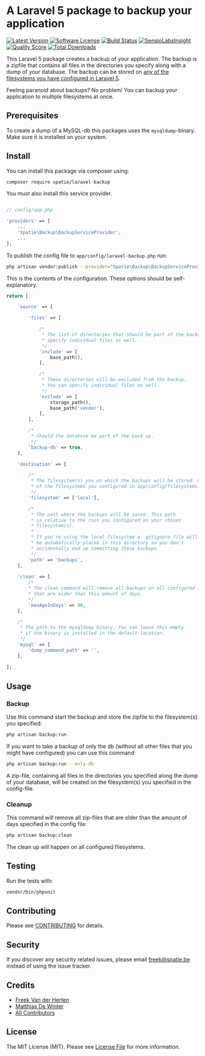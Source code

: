 # A Laravel 5 package to backup your application

[![Latest Version](https://img.shields.io/github/release/freekmurze/laravel-backup.svg?style=flat-square)](https://github.com/freekmurze/laravel-backup/releases)
[![Software License](https://img.shields.io/badge/license-MIT-brightgreen.svg?style=flat-square)](LICENSE.md)
[![Build Status](https://img.shields.io/travis/freekmurze/laravel-backup/master.svg?style=flat-square)](https://travis-ci.org/freekmurze/laravel-backup)
[![SensioLabsInsight](https://img.shields.io/sensiolabs/i/3f243a38-a1c7-42f5-96c8-37526e807029.svg)](https://insight.sensiolabs.com/projects/3f243a38-a1c7-42f5-96c8-37526e807029)
[![Quality Score](https://img.shields.io/scrutinizer/g/freekmurze/laravel-backup.svg?style=flat-square)](https://scrutinizer-ci.com/g/freekmurze/laravel-backup)
[![Total Downloads](https://img.shields.io/packagist/dt/spatie/laravel-backup.svg?style=flat-square)](https://packagist.org/packages/spatie/laravel-backup)

This Laravel 5 package creates a backup of your application. The backup is a zipfile that contains all files in the directories you specify along with a dump of your database. The backup can be stored on [any of the filesystems you have configured in Laravel 5](http://laravel.com/docs/5.0/filesystem).

Feeling paranoid about backups? No problem! You can backup your application to multiple filesystems at once.

## Prerequisites
To create a dump of a MySQL-db this packages uses the ```mysqldump```-binary. Make sure it is installed on your system.

## Install

You can install this package via composer using:

``` bash
composer require spatie/laravel-backup
```

You must also install this service provider.

```php

// config/app.php

'providers' => [
    ...
    'Spatie\Backup\BackupServiceProvider',
    ...
];
```

To publish the config file to ``app/config/laravel-backup.php`` run:

``` bash
php artisan vendor:publish --provider="Spatie\Backup\BackupServiceProvider"
```

This is the contents of the configuration. These options should be self-explanatory.
```php
return [

    'source' => [

        'files' => [

            /*
             * The list of directories that should be part of the backup. You can
             * specify individual files as well.
             */
            'include' => [
                base_path(),
            ],

            /*
             * These directories will be excluded from the backup.
             * You can specify individual files as well.
             */
            'exclude' => [
                storage_path(),
                base_path('vendor'),
            ],
        ],

        /*
         * Should the database be part of the back up.
         */
        'backup-db' => true,
    ],

    'destination' => [

        /*
         * The filesystem(s) you on which the backups will be stored. Choose one or more
         * of the filesystems you configured in app/config/filesystems.php
         */
        'filesystem' => ['local'],

        /*
         * The path where the backups will be saved. This path
         * is relative to the root you configured on your chosen
         * filesystem(s).
         *
         * If you're using the local filesystem a .gitignore file will
         * be automatically placed in this directory so you don't
         * accidentally end up committing these backups.
         */
        'path' => 'backups',
    ],
    
    'clean' => [
        /*
        * The clean command will remove all backups on all configured filesystems
        * that are older than this amount of days.
        */
        'maxAgeInDays' => 90,
    ],

    /*
     * The path to the mysqldump binary. You can leave this empty
     * if the binary is installed in the default location.
     */
    'mysql' => [
        'dump_command_path' => '',
    ],
    
];


```

## Usage

### Backup

Use this command start the backup and store the zipfile to the filesystem(s) you specified:

``` bash
php artisan backup:run
```

If you want to take a backup of only the db (without all other files that you might have configured) you can use this command:
``` bash
php artisan backup:run --only-db
```

A zip-file, containing all files in the directories you specified along the dump of your database, will be created on the filesystem(s) you specified in the config-file.

### Cleanup

This command will remove all zip-files that are older than the amount of days specified in the config file:

``` bash
php artisan backup:clean
```
The clean up will happen on all configured filesystems.

## Testing

Run the tests with:

``` bash
vendor/bin/phpunit
```

## Contributing

Please see [CONTRIBUTING](CONTRIBUTING.md) for details.

## Security

If you discover any security related issues, please email freek@spatie.be instead of using the issue tracker.

## Credits

- [Freek Van der Herten](https://github.com/freekmurze)
- [Matthias De Winter](https://github.com/MatthiasDeWinter)
- [All Contributors](../../contributors)

## License

The MIT License (MIT). Please see [License File](LICENSE.md) for more information.
